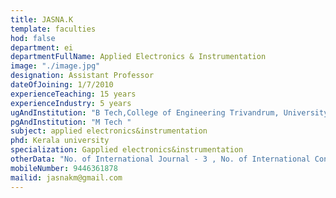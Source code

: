 ```yaml
---
title: JASNA.K
template: faculties
hod: false
department: ei
departmentFullName: Applied Electronics & Instrumentation
image: "./image.jpg"
designation: Assistant Professor
dateOfJoining: 1/7/2010
experienceTeaching: 15 years
experienceIndustry: 5 years
ugAndInstitution: "B Tech,College of Engineering Trivandrum, University of Kerala"
pgAndInstitution: "M Tech "
subject: applied electronics&instrumentation
phd: Kerala university
specialization: Gapplied electronics&instrumentation
otherData: "No. of International Journal - 3 , No. of International Conferences - 3, No.of national conferences - 1 "
mobileNumber: 9446361878
mailid: jasnakm@gmail.com
---
```


